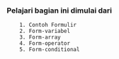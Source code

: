 ### Pelajari bagian ini dimulai dari
```
    1. Contoh Formulir
    2. Form-variabel
    3. Form-array
    4. Form-operator
    5. Form-conditional

```